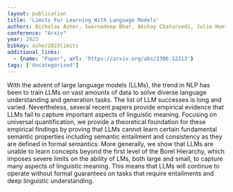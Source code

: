 ```yaml
---
layout: publication
title: 'Limits For Learning With Language Models'
authors: Nicholas Asher, Swarnadeep Bhar, Akshay Chaturvedi, Julie Hunter, Soumya Paul
conference: "Arxiv"
year: 2023
bibkey: asher2023limits
additional_links:
  - {name: "Paper", url: 'https://arxiv.org/abs/2306.12213'}
tags: ['Uncategorized']
---
```

With the advent of large language models (LLMs), the trend in NLP has been to
train LLMs on vast amounts of data to solve diverse language understanding and
generation tasks. The list of LLM successes is long and varied. Nevertheless,
several recent papers provide empirical evidence that LLMs fail to capture
important aspects of linguistic meaning. Focusing on universal quantification,
we provide a theoretical foundation for these empirical findings by proving
that LLMs cannot learn certain fundamental semantic properties including
semantic entailment and consistency as they are defined in formal semantics.
More generally, we show that LLMs are unable to learn concepts beyond the first
level of the Borel Hierarchy, which imposes severe limits on the ability of
LMs, both large and small, to capture many aspects of linguistic meaning. This
means that LLMs will continue to operate without formal guarantees on tasks
that require entailments and deep linguistic understanding.
